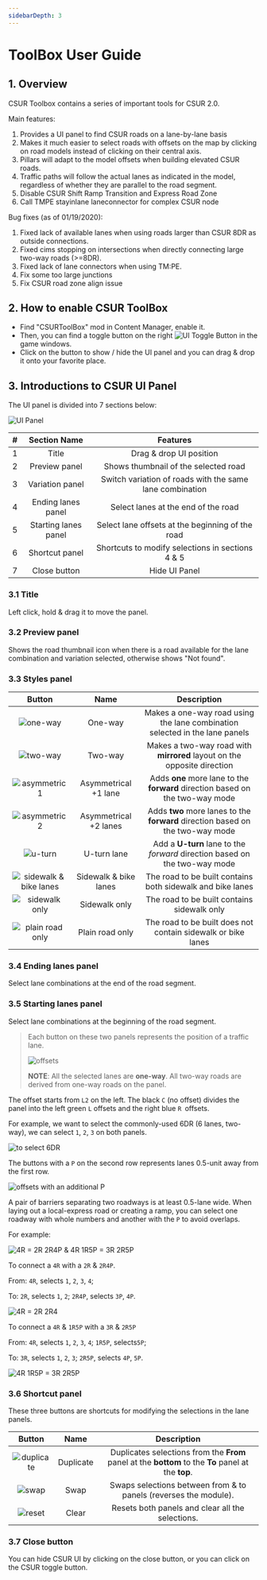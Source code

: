 ```yaml
---
sidebarDepth: 3
---
```

# ToolBox User Guide

## 1. Overview

CSUR Toolbox contains a series of important tools for CSUR 2.0.

Main features:

1. Provides a UI panel to find CSUR roads on a lane-by-lane basis
2. Makes it much easier to select roads with offsets on the map by clicking on road models instead of clicking on their central axis.
3. Pillars will adapt to the model offsets when building elevated CSUR roads.
4. Traffic paths will follow the actual lanes as indicated in the model, regardless of whether they are parallel to the road segment.
5. Disable CSUR Shift Ramp Transition and Express Road Zone
6. Call TMPE stayinlane laneconnector for complex CSUR node

Bug fixes (as of 01/19/2020):

1. Fixed lack of available lanes when using roads larger than CSUR 8DR as outside connections.
2. Fixed cims stopping on intersections when directly connecting large two-way roads (>=8DR).
3. Fixed lack of lane connectors when using TM:PE.
4. Fix some too large junctions
5. Fix CSUR road zone align issue

## 2. How to enable CSUR ToolBox

- Find "CSURToolBox" mod in Content Manager, enable it.
- Then, you can find a toggle button on the right ![UI Toggle Button](https://raw.githubusercontent.com/citiesskylines-csur/CSURToolBox/master/Wiki/Button.png) in the game windows.
- Click on the button to show / hide the UI panel and you can drag & drop it onto your favorite place.

## 3. Introductions to CSUR UI Panel

The UI panel is divided into 7 sections below:

![UI Panel](https://raw.githubusercontent.com/citiesskylines-csur/CSURToolBox/master/Wiki/overview.jpg) 

|#|Section Name|Features|
|:---:|:---:|:---:|
|1|Title|Drag & drop UI position|
|2|Preview panel|Shows thumbnail of the selected road|
|3|Variation panel|Switch variation of roads with the same lane combination|
|4|Ending lanes panel| Select lanes at the end of the road|
|5|Starting lanes panel|Select lane offsets at the beginning of the road |
|6|Shortcut panel|Shortcuts to modify selections in sections 4 & 5|
|7|Close button|Hide UI Panel|

### 3.1 Title

Left click, hold & drag it to move the panel.

### 3.2 Preview panel

Shows the road thumbnail icon when there is a road available for the lane combination and variation selected, otherwise shows "Not found".

### 3.3 Styles panel

|Button|Name|Description|
|:---:|:---:|:---:|
|![one-way](https://raw.githubusercontent.com/citiesskylines-csur/CSURToolBox/master/Wiki/single.png)|One-way|Makes a one-way road using the lane combination selected in the lane panels|
|![two-way](https://raw.githubusercontent.com/citiesskylines-csur/CSURToolBox/master/Wiki/dual.png)|Two-way|Makes a two-way road with **mirrored** layout on the opposite direction|
|![asymmetric 1](https://raw.githubusercontent.com/citiesskylines-csur/CSURToolBox/master/Wiki/asym1.png)|Asymmetrical +1 lane|Adds **one** more lane to the **forward** direction based on the two-way mode|
|![asymmetric 2](https://raw.githubusercontent.com/citiesskylines-csur/CSURToolBox/master/Wiki/asym2.png)|Asymmetrical +2 lanes|Adds **two** more lanes to the **forward** direction based on the two-way mode|
|![u-turn](https://raw.githubusercontent.com/citiesskylines-csur/CSURToolBox/master/Wiki/uturn.png)|U-turn lane|Add a **U-turn** lane to the *forward* direction based on the two-way mode|
|![sidewalk & bike lanes](https://raw.githubusercontent.com/citiesskylines-csur/CSURToolBox/master/Wiki/bike.png)|Sidewalk & bike lanes|The road to be built contains both sidewalk and bike lanes|
|![sidewalk only](https://raw.githubusercontent.com/citiesskylines-csur/CSURToolBox/master/Wiki/human.png)|Sidewalk only|The road to be built contains sidewalk only|
|![plain road only](https://raw.githubusercontent.com/citiesskylines-csur/CSURToolBox/master/Wiki/nohuman.png)|Plain road only|The road to be built does not contain sidewalk or bike lanes|

### 3.4 Ending lanes panel

Select lane combinations at the end of the road segment.

### 3.5 Starting lanes panel

Select lane combinations at the beginning of the road segment.

> Each button on these two panels represents the position of a traffic lane.
>
> ![offsets](https://raw.githubusercontent.com/citiesskylines-csur/CSURToolBox/master/Wiki/example4.png) 
>
> **NOTE**: All the selected lanes are **one-way**. All two-way roads are derived from one-way roads on the panel.

The offset starts from `L2` on the left. The black `C` (no offset) divides the panel into the left green `L` offsets and the right blue `R `offsets.

For example, we want to select the commonly-used 6DR (6 lanes, two-way), we can select `1`, `2`, `3` on both panels.

![to select 6DR](https://raw.githubusercontent.com/citiesskylines-csur/CSURToolBox/master/Wiki/example3.png) 

The buttons with a `P` on the second row represents lanes 0.5-unit away from the first row. 

![offsets with an additional P](https://raw.githubusercontent.com/citiesskylines-csur/CSURToolBox/master/Wiki/example5.png) 

A pair of barriers separating two roadways is at least 0.5-lane wide. When laying out a local-express road or creating a ramp, you can select one roadway with whole numbers and another with the `P` to avoid overlaps.

For example:

![4R = 2R 2R4P & 4R 1R5P = 3R 2R5P](https://raw.githubusercontent.com/citiesskylines-csur/CSURToolBox/master/Wiki/example6.png) 

To connect a `4R` with a `2R` & `2R4P`.

From: `4R`, selects `1`, `2`, `3`, `4`;

To: `2R`, selects `1`, `2`; `2R4P`, selects `3P`, `4P`.

![4R = 2R 2R4](https://raw.githubusercontent.com/citiesskylines-csur/CSURToolBox/master/Wiki/example1.png) 

To connect a `4R` & `1R5P` with a `3R` & `2R5P`

From: `4R`, selects `1`, `2`, `3`, `4`; `1R5P`, selects`5P`;

To: `3R`, selects `1`, `2`, `3`; `2R5P`, selects `4P`, `5P`.

![4R 1R5P = 3R 2R5P](https://raw.githubusercontent.com/citiesskylines-csur/CSURToolBox/master/Wiki/example2.png) 

### 3.6 Shortcut panel

These three buttons are shortcuts for modifying the selections in the lane panels.

|Button|Name|Description|
|:---:|:---:|:---:|
|![duplicate](https://raw.githubusercontent.com/citiesskylines-csur/CSURToolBox/master/Wiki/copy.png)|Duplicate|Duplicates selections from the **From** panel at the **bottom** to the **To** panel at the **top**.|
|![swap](https://raw.githubusercontent.com/citiesskylines-csur/CSURToolBox/master/Wiki/swap.png)|Swap|Swaps selections between from & to panels (reverses the module).|
|![reset](https://raw.githubusercontent.com/citiesskylines-csur/CSURToolBox/master/Wiki/clear.png)|Clear|Resets both panels and clear all the selections.|

### 3.7 Close button

You can hide CSUR UI by clicking on the close button, or you can click on the CSUR toggle button.
